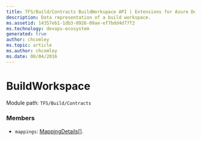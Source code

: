 ```yaml
---
title: TFS/Build/Contracts BuildWorkspace API | Extensions for Azure DevOps Services
description: Data representation of a build workspace.
ms.assetid: 14357eb1-1db3-0926-09ae-ef7bdd4d77f2
ms.technology: devops-ecosystem
generated: true
author: chcomley
ms.topic: article
ms.author: chcomley
ms.date: 08/04/2016
---
```


# BuildWorkspace

Module path: `TFS/Build/Contracts`

### Members

- `mappings`: [MappingDetails](./MappingDetails.md)[].
